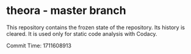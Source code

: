 # theora - master branch

This repository contains the frozen state of the repository.
Its history is cleared. It is used only for static code
analysis with Codacy.

Commit Time: 1711608913